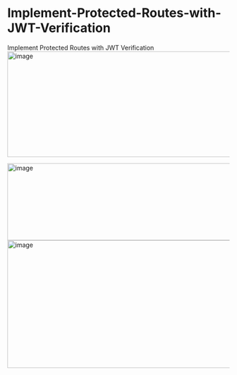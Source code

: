# Implement-Protected-Routes-with-JWT-Verification
Implement Protected Routes with JWT Verification
<img width="870" height="239" alt="image" src="https://github.com/user-attachments/assets/4230cf81-868a-4c52-bb8f-27711d9f1128" />


<img width="745" height="174" alt="image" src="https://github.com/user-attachments/assets/8d1675ea-3893-4178-adca-540a1159f808" />


<img width="899" height="289" alt="image" src="https://github.com/user-attachments/assets/b45f94c6-63f1-4025-a205-3e1d722870bf" />
